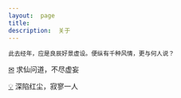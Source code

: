 ```yaml
---
layout:  page
title:   
description:  关于
---
```

`此去经年，应是良辰好景虚设。便纵有千种风情，更与何人说？`

[&#x2709;](data:text/plain;chartset=UTF-8;base64,dGVybWluYXRpb24uY2h1QGdtYWlsLmNvbQ==)  求仙问道，不尽虚妄

[&#x1F4A1;](data:text/plain;chartset=UTF-8;base64,Q2h1QGp3Y2hhdC5vcmc=)  深陷红尘，寂寥一人




